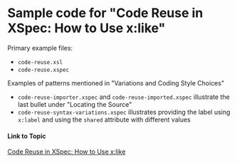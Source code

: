 # Sample code for "Code Reuse in XSpec: How to Use x:like"

Primary example files:

* `code-reuse.xsl`
* `code-reuse.xspec`

Examples of patterns mentioned in "Variations and Coding Style Choices"

* `code-reuse-importer.xspec` and `code-reuse-imported.xspec` illustrate the last bullet under "Locating the Source"
* `code-reuse-syntax-variations.xspec` illustrates providing the label using `x:label` and using the `shared` attribute with different values

#### Link to Topic
[Code Reuse in XSpec: How to Use x:like](https://medium.com/@xspectacles/code-reuse-in-xspec-c51a59d1a709)
